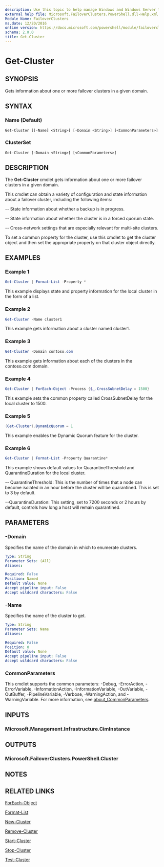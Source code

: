 ```yaml
---
description: Use this topic to help manage Windows and Windows Server technologies with Windows PowerShell.
external help file: Microsoft.FailoverClusters.PowerShell.dll-Help.xml
Module Name: FailoverClusters
ms.date: 12/20/2016
online version: https://docs.microsoft.com/powershell/module/failoverclusters/get-cluster?view=windowsserver2022-ps&wt.mc_id=ps-gethelp
schema: 2.0.0
title: Get-Cluster
---
```


# Get-Cluster

## SYNOPSIS
Gets information about one or more failover clusters in a given domain.

## SYNTAX

### Name (Default)
```
Get-Cluster [[-Name] <String>] [-Domain <String>] [<CommonParameters>]
```

### ClusterSet
```
Get-Cluster [-Domain <String>] [<CommonParameters>]
```

## DESCRIPTION
The **Get-Cluster** cmdlet gets information about one or more failover clusters in a given domain.

This cmdlet can obtain a variety of configuration and state information about a failover cluster, including the following items: 

 -- State information about whether a backup is in progress. 

 -- State information about whether the cluster is in a forced quorum state. 

 -- Cross-network settings that are especially relevant for multi-site clusters.

To set a common property for the cluster, use this cmdlet to get the cluster object and then set the appropriate property on that cluster object directly.

## EXAMPLES

### Example 1
```powershell
Get-Cluster | Format-List -Property *
```

This example displays state and property information for the local cluster in the form of a list.

### Example 2
```powershell
Get-Cluster -Name cluster1
```

This example gets information about a cluster named cluster1.

### Example 3
```powershell
Get-Cluster -Domain contoso.com
```

This example gets information about each of the clusters in the contoso.com domain.

### Example 4
```powershell
Get-Cluster | ForEach-Object -Process {$_.CrossSubnetDelay = 1500}
```

This example sets the common property called CrossSubnetDelay for the local cluster to 1500.

### Example 5
```powershell
(Get-Cluster).DynamicQuorum = 1
```

This example enables the Dynamic Quorum feature for the cluster.

### Example 6
```powershell
Get-Cluster | Format-List -Property Quarantine*
```

This example shows default values for QuarantineThreshold and QuarantineDuration for the local cluster.

 -- QuarantineThreshold: This is the number of times that a node can become isolated in an hour before the cluster will be quarantined. This is set to 3 by default.

 --QuarantineDuration: This setting, set to 7200 seconds or 2 hours by default, controls how long a host will remain quarantined.

## PARAMETERS

### -Domain
Specifies the name of the domain in which to enumerate clusters.

```yaml
Type: String
Parameter Sets: (All)
Aliases: 

Required: False
Position: Named
Default value: None
Accept pipeline input: False
Accept wildcard characters: False
```

### -Name
Specifies the name of the cluster to get.

```yaml
Type: String
Parameter Sets: Name
Aliases:

Required: False
Position: 0
Default value: None
Accept pipeline input: False
Accept wildcard characters: False
```

### CommonParameters
This cmdlet supports the common parameters: -Debug, -ErrorAction, -ErrorVariable, -InformationAction, -InformationVariable, -OutVariable, -OutBuffer, -PipelineVariable, -Verbose, -WarningAction, and -WarningVariable. For more information, see [about_CommonParameters](https://go.microsoft.com/fwlink/?LinkID=113216).

## INPUTS

### Microsoft.Management.Infrastructure.CimInstance

## OUTPUTS

### Microsoft.FailoverClusters.PowerShell.Cluster

## NOTES

## RELATED LINKS

[ForEach-Object](https://go.microsoft.com/fwlink/p/?LinkId=113300)

[Format-List](https://go.microsoft.com/fwlink/p/?LinkId=113302)

[New-Cluster](./New-Cluster.md)

[Remove-Cluster](./Remove-Cluster.md)

[Start-Cluster](./Start-Cluster.md)

[Stop-Cluster](./Stop-Cluster.md)

[Test-Cluster](./Test-Cluster.md)


